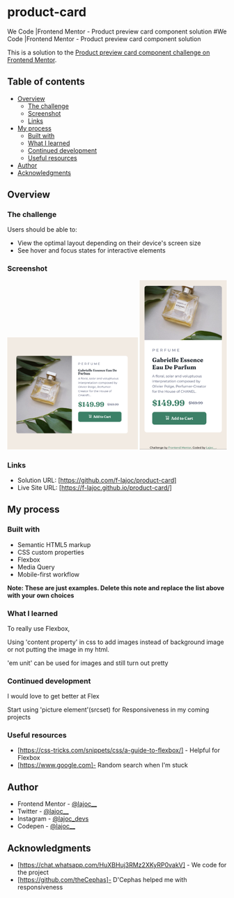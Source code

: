 # product-card
We Code |Frontend Mentor - Product preview card component solution
#We Code |Frontend Mentor - Product preview card component solution

This is a solution to the [Product preview card component challenge on Frontend Mentor](https://www.frontendmentor.io/challenges/product-preview-card-component-GO7UmttRfa).

## Table of contents

- [Overview](#overview)
  - [The challenge](#the-challenge)
  - [Screenshot](#screenshot)
  - [Links](#links)
- [My process](#my-process)
  - [Built with](#built-with)
  - [What I learned](#what-i-learned)
  - [Continued development](#continued-development)
  - [Useful resources](#useful-resources)
- [Author](#author)
- [Acknowledgments](#acknowledgments)

## Overview

### The challenge

Users should be able to:

- View the optimal layout depending on their device's screen size
- See hover and focus states for interactive elements

### Screenshot

<img src="screenshot/screenshot_desktop.png" width="300px">

<img src="screenshot/screenshot_mobile1.png" width="200px">



### Links

- Solution URL: [https://github.com/f-lajoc/product-card] 
- Live Site URL: [https://f-lajoc.github.io/product-card/]

## My process

### Built with

- Semantic HTML5 markup
- CSS custom properties
- Flexbox
- Media Query
- Mobile-first workflow


**Note: These are just examples. Delete this note and replace the list above with your own choices**

### What I learned

To really use Flexbox,

Using 'content property' in css to add images instead of background image or not putting the image in my html.

'em unit' can be used for images and still turn out pretty

### Continued development

I would love to get better at Flex

Start using 'picture element'(srcset) for Responsiveness in my coming projects

### Useful resources

- [https://css-tricks.com/snippets/css/a-guide-to-flexbox/] - Helpful for Flexbox
- [https://www.google.com]- Random search when I'm stuck

## Author


- Frontend Mentor - [@lajoc__](https://www.frontendmentor.io/profile/lajoc__)
- Twitter - [@lajoc__](https://www.twitter.com/lajoc__)
- Instagram - [@lajoc_devs](https://www.instagram.com/lajoc_devs)
- Codepen - [@lajoc__](https://codepen.io/lajoc__/pen/bGvYWjR)

## Acknowledgments

- [https://chat.whatsapp.com/HuXBHuj3RMz2XKyRP0vakV] - We code for the project
- [https://github.com/theCephas]- D'Cephas helped me with responsiveness
